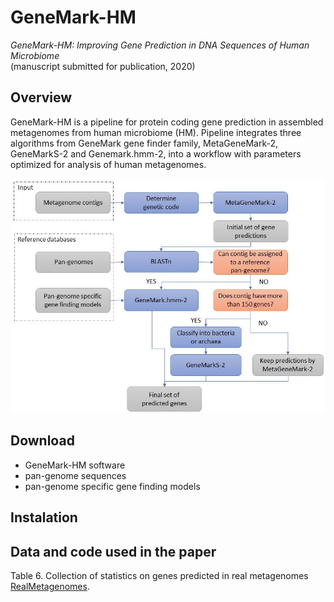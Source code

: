 # GeneMark-HM
_GeneMark-HM: Improving Gene Prediction in DNA Sequences of Human Microbiome_  
(manuscript submitted for publication, 2020)  

## Overview
GeneMark-HM is a pipeline for protein coding gene prediction in assembled metagenomes from human microbiome (HM). Pipeline integrates three algorithms from GeneMark gene finder family, MetaGeneMark-2, GeneMarkS-2 and Genemark.hmm-2, into a workflow with parameters optimized for analysis of human metagenomes. 

![diagrmm](./docs/diagramm.jpg)

## Download
* GeneMark-HM software
* pan-genome sequences
* pan-genome specific gene finding models

## Instalation


## Data and code used in the paper

Table 6. Collection of statistics on genes predicted in real metagenomes [RealMetagenomes](RealMetagenomes). 


